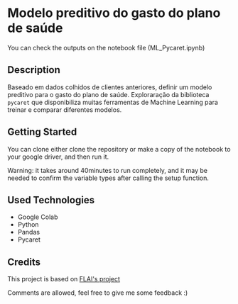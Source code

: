 # Modelo preditivo do gasto do plano de saúde

You can check the outputs on the notebook file (ML_Pycaret.ipynb)

## Description
Baseado em dados colhidos de clientes anteriores, definir um modelo preditivo para o gasto do plano de saúde. 
Exploraração da biblioteca `pycaret` que disponibiliza muitas ferramentas de Machine Learning para treinar e comparar diferentes modelos.

## Getting Started
You can clone either clone the repository or make a copy of the notebook to your google driver, and then run it.

Warning: it takes around 40minutes to run completely, and it may be needed to confirm the variable types after calling the setup function.

## Used Technologies
- Google Colab
- Python
- Pandas
- Pycaret

## Credits
This project is based on [FLAI's project](https://www.youtube.com/watch?v=6JKWXtC4v3o)

Comments are allowed, feel free to give me some feedback :)
